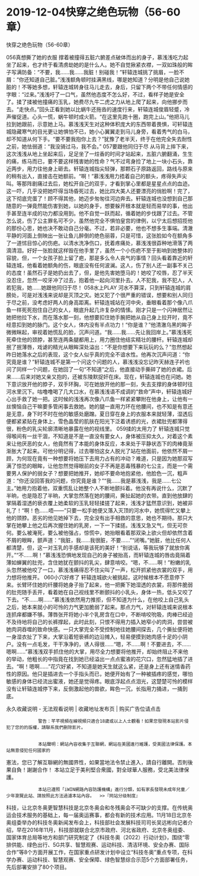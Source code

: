 # 2019-12-04快穿之绝色玩物（56-60章）



快穿之绝色玩物（56-60章）



 056真想撕了她的衣服   撑着被撞得五脏六腑差点破体而出的身子，慕浅浅吃力起坐了起来，也才终于看清虏劫她的是什么人。她不自觉揪紧衣襟，一双如珠般的眸子写满防备：“不要，我……我……我脏！别碰我！”轩辕连城挑了挑眉，一脸不屑：“你还知道自己脏。”浅浅额角顿时挂满黑线，哪是她知道？分明是他自己说她脏的！不等她多想，轩辕连城转身往马儿走去，身后，只留下两个不带任何情感的字眼：“过来。”浅浅吁了一口气，虽然他态度不怎么好，不过，看样子她是安全了。揉了揉被他撞痛的玉乳，她费尽九牛二虎之力从地上爬了起来，向他挪步而去。“走快点。”回头正看到她以比蜗牛还拖沓的速度行来，轩辕连城俊眉轻蹙，冷声催促道。心头一慌，蜗牛顿时成火箭。“在这里先跑十圈，跑完上山。”他把马儿拉到她跟前，示意她上马。慕浅浅天生对这种体积庞大的东西带着畏惧，可轩辕连城隐藏寒气的目光更让她惧怕不已，她小心翼翼走到马儿身旁，看着秀气的白马，却不知道从何下手。“要不要我抱你上去？”犹豫了老半天，终于在他完全失去耐性之前，她怯弱道：“我没骑过马，我不会。” 057要跟他同归于尽   从马背上摔下来，这次浅浅从地上坐起来后，足足坐了一炷香的时间才站起来，五脏六腑翻涌，生生的痛，练马而已，要不要这样残害她的性命？气不过弯身捡了地上一块小石头，靠近两步，用力往他身上砸去。轩辕连城指尖轻弹，那颗石子原路返回，路线与原来的稍有出入，直接击在她额前。“啊！”慕浅浅用力捂着自己的额头，疼得失声尖叫。等那阵剧痛过去后，她松开自己的双手，才看到掌心里都是星星点点的血迹。这一吓，几乎没把她吓得当场昏死过去，她比四大美人还要漂亮的俏脸啊！完了，这下彻底完蛋了！顾不得其他，她迈步匆匆往河边奔去。轩辕连城也没想到自己那随意的一弹竟然能伤害到她，以她的身手，想要躲开根本就是轻而易举的事，他出手甚至连半成的功力都没用到。他不自觉一跃而起，循着她的步伐跟了过去。不管怎么说，伤了公主罪名可不少，虽然他完全不惧怕皇宫的律例，以宁太后想招揽他的那份心思，她也决不敢动自己分毫。不过，若非必要，他也不想多生事端。清澈平静的河面上倒映出一张让鱼儿醉倒的绝色丽蓉，只是可惜，这张脸如今在额角多了一道怵目惊心的伤疤。以清水洗净伤口，抚着疼痛处，慕浅浅很孬种地滑落了两滴清泪。好好一张脸就这样毁在他手里了，虽然一个小伤疤不至于影响到她整体的容貌，但，一个女孩子脸上留了疤，那是多么令人丧气的事情？回头看着靠近的轩辕连城，他看着她额角的伤，眼底没有任何波澜。这人，伤了别人还一副事不关己的态度！虽然石子是她扔出去了，但，是他先害她堕马的！她咬了咬唇，忍了半天没忍住，忽然一咬牙冲了过去，抱着他一起向河里扑去。人不犯我，我不犯人，人若犯我，她……她跟他同归于尽！ 058水上PLAY   河水不算深，只到轩辕连城的肩膀处，可是对浅浅来说却是灭顶之灾。她又犯了个很严重的错误，想要和别人同归于尽之前，没考虑好两人的身高距离。轩辕连城站在河中央，垂眼看着那个像八爪鱼一样死死抱住自己的女人，眼底升起几许复杂的情愫。刚才只是一个闪神居然让她把他拉下水，而在落水那一刻，他想要扣住她手腕把她从自己身上拉开时，竟不经意扣到她的脉门。这个女人，体内没有半点功力！“你是谁？”他清澈乌黑的眸子微微眯起，审视着她慌乱的脸，沉声问道。“我……我……先让我回岸上。”慕浅浅死死牵住他的颈脖，甚至连两条腿都用上，用力圈住他结实精壮的腰杆。轩辕连城却抿了抿薄唇，戏谑的精光从眼眸深处溢出：“不是你想要下来玩玩的么？”忽然想起昨日她落水之后的表现，这个女人似乎真的完全不谙水性。他再次沉声问道：“你究竟是谁？”轩辕连城不是第一个问这个问题的人，慕浅浅没忘记昨天赫连子衿也问了同样一个问题，在她回了一句“不知道”之后，他直接动手撕碎了她的衣裙。后来……后来对她又亲又抱的，还被东陵默捉奸在床。现在，轩辕连城也在问她。她下意识放开他的脖子，双手环胸，可在她放开他的那一刻，失去支撑的身体顿时往河水里沉下。咕噜噜喝了几大口水，在慕浅浅语不成调的“救命”声中，轩辕连城好心出手救了她一把。这时候的浅浅再次像八爪鱼一样紧紧攀附在他身上，让他有一丝懊恼自己干嘛要多管闲事去救她。她的腿一直用力环在他腰间，也不知是有意还是无意，身下时不时在他的敏感处磨蹭。夏日穿在身上的衣服本来就轻薄，湿透后便都紧紧贴在身体上，雪色晶莹的肌肤在阳光下泛着诱惑的光，衣裙肚兜都薄得很，粉色的乳尖轮廓清晰地暴露在他的视线里。 059揉的太用力了   轩辕连城只觉得喉间有一丝干涸，不知道是不是一直没有要女人，身体被压抑太久，对着这个素来让他厌恶的女人，他竟然有了本能的身体反应，本来处于平静状态下的肉棒竟渐渐胀大了起来。可他分明记得，过去哪怕这女人脱光了站在他面前，他依然不屑一顾，为何现在竟有一种想要将她压下去用力占有的冲动？难道，只是因为她那双写满了惊恐的眼眸，让他忽然觉得眼前的女子不再是恶毒残暴的七公主，而是一个需要男人保护的弱女子？想要把她推开，她却不要命地抱紧他，他脸色一沉，粗声道：“你还没回答我的问题，你究竟是谁？”“我……我是慕浅浅，我是……七公主。”她用力抱着他，双重慌乱让她整个人不断地颤抖着。他没有再说什么，沉默了半晌，也是隐忍了半晌，大掌忽然落在她的腰间，撕扯起她的衣带。直到他放肆的掌隔着湿透的亵衣覆上她柔软的玉乳轻轻揉搓了起来，浅浅才猛然意识到，她被非礼了！“啊！色……唔——”只要一松手她便又落入灭顶的河水中，她慌得忙又攀上他的颈脖。恶劣的他见她掉下去，完全没有出手相救的意思，她也不期待。那只大掌在她攀上他之后再次握住她的乳房，一下一下揉搓。浅浅又急又气，但无可奈何。要么被淹死，要么被他强占，惊慌中，她抬眼看着那双染上欲火但却依然含着不屑的眼眸，颤声道：“我脏，我……我很脏，不要……”“闭嘴。”她脏，他比任何人都清楚，但，这一对玉乳的手感却是该死的美好！“别说话，等我玩够了就放你离开。”“不……啊！”慕浅浅恐惧地发现自己的身子被抬高，而轩辕连城的唇齿竟隔着薄如蝉翼的肚兜，含住她犹在颤抖的乳尖，肆意啃咬。“嗯，不……啊！”粉嫩的乳头忽然被他咬了一口，慕浅浅痛得忍不住尖叫了一声，松开抓紧他衣裳的双手，用力想将他推开。 060小穴好疼了   轩辕连城欲火被挑起，这时候根本不愿意停下来。长臂环住她的纤腰将她身子抬了起来，他一把撕下她湿透的衣裳，将那件脆弱的肚兜随手丢开，看着她在自己视线里不断颤抖的小乳头，身体一热，低头又咬了下去。“不……啊……”慕浅浅依然用力推拒，但不知道为什么，在他咬上自己乳头之后，她本来就小的可怜的力气更加脆弱了起来。那点力气，对轩辕连城来说根本连抓痒都嫌不够。薄唇张开将她小半个乳房含在口中，不断啃咬吮吸，肉棒已经迫不及待地将自己的长裤撑起，此时此刻，只恨不得用力插入她窄小的肉洞，尝尝被她肉洞吞噬的致命快感。一只大掌完全不受控制地往她腰间探去，几个撕扯便将她一身湿衣扯了下来，大掌沿着短亵裤的边沿摊入，轻易便摸到她肉感十足的小阴户。没有一点毛发，干干净净的，诱人得很……“嗯，不……啊！不要进去，不……嗯啊……”慕浅浅双手抓住他的大掌，用尽全力想要将他推开，却始终阻止不来他的举动，他粗长的中指竟在找到她已经溢出一点点蜜液的花穴口，忽然猛地插了进去。“啊！嗯啊……”花穴好紧，不知道是她天生就这么紧，还是身上还有迷情香药性的原因。他只是插进去一个手指头而已，她便开始有了一种被插疼的感觉，哪怕敏感的身体已经流出蜜液，她还是觉得疼。眼底浮起点点泪光，这楚楚可怜的模样没有让轩辕连城停下来，反倒激起他的兽欲，眸色一沉，长指用力捅进，一捅到底。
            







永久收藏说明 - 无法观看说明 | 收藏地址发布页 | 购买广告位请点击


                警告：芊芊視頻在線視頻只適合18歲或以上人士觀看！如果您發現本站影片侵犯了您的的版權，請聯系我們删除影片。
            

                本站聲明：網站內容收集于互聯網，網站在美國進行維護，受美國法律保護。本站無意侵犯任何國家的
憲法，您已了解互聯網的無國界性，如果當地法令禁止進入，請自行離開。否則後果自負！謝謝合作！
本站立足于美利堅合衆國，對全球華人服務，受北美法律保護。
            

                本站已遵照「iWIN網路內容防護機構」進行分類，如有家長發現未成年兒童／少年瀏覽此站、請按照此方法過濾本站內容。  >>『网站分级制度』




科技，让北京冬奥更智慧科技是北京冬奥会和冬残奥会不可缺少的支撑。在传统奥运会技术服务的基础上，每一届奥运赛事，都会有新的技术应用。11月18日北京冬奥组委举办的科技冬奥新闻发布会上，科技部社会发展科技司司长吴远彬向记者介绍，早在2016年11月，科技部就联合北京市政府、河北省政府、北京冬奥组委、国家体育总局等地方和部门研究制定了《科技冬奥（2022）行动计划》，围绕“零排供能、绿色出行、5G共享、智慧观赛、运动科技、清洁环境、安全办赛、国际合作”等8个方面开展工作，在国家重点研发计划中设立“科技冬奥”重点专项，在科学办赛、运动科技、智慧观赛、安全保障、绿色智慧综合示范5个方面部署任务，先后部署安排了80个项目。


